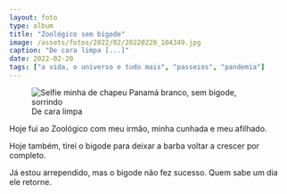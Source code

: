```yaml
---
layout: foto
type: album
title: "Zoológico sem bigode"
image: /assets/fotos/2022/02/20220220_104349.jpg
caption: "De cara limpa [...]"
date: 2022-02-20
tags: ["a vida, o universo e tudo mais", "passeios", "pandemia"]
---
```

<figure class="foto-post">
            <img src="{{ site.baseurl }}/assets/fotos/2022/02/20220220_104349.jpg" alt="Selfie minha de chapeu Panamá branco, sem bigode, sorrindo" title="Eu sem bigode">
            <figcaption>De cara limpa</figcaption>
</figure>
Hoje fui ao Zoológico com meu irmão, minha cunhada e meu afilhado.  

Hoje também, tirei o bigode para deixar a barba voltar a crescer por completo.  

Já estou arrependido, mas o bigode não fez sucesso. Quem sabe um dia ele retorne.